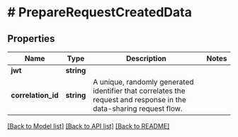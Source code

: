 # # PrepareRequestCreatedData

## Properties

| Name               | Type       | Description                                                                                                        | Notes |
| ------------------ | ---------- | ------------------------------------------------------------------------------------------------------------------ | ----- |
| **jwt**            | **string** |                                                                                                                    |
| **correlation_id** | **string** | A unique, randomly generated identifier that correlates the request and response in the data-sharing request flow. |

[[Back to Model list]](../../README.md#models) [[Back to API list]](../../README.md#endpoints) [[Back to README]](../../README.md)

